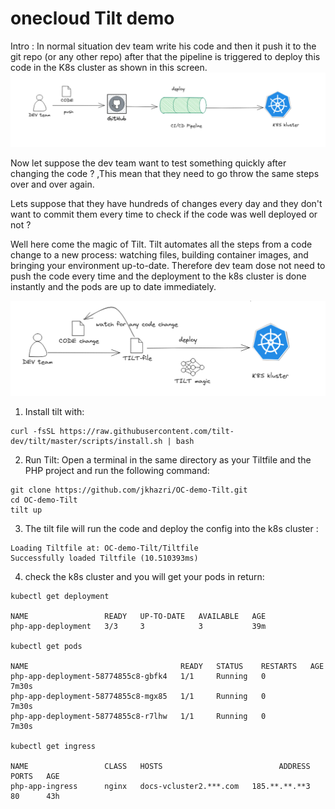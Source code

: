# onecloud Tilt demo
Intro :
In normal situation dev team write his code and then it push it to the git repo (or any other repo) after that the pipeline is triggered to deploy this code in the K8s cluster as shown in this screen.
![Alt Text](https://github.com/jkhazri/OC-demo-Tilt/blob/main/src/deployment01.png)

Now let suppose the dev team want to test something quickly after changing the code ? ,This mean that they need to go throw the same steps over and over again.

Lets suppose that they have hundreds of changes every day and they don't want to commit them every time to check if the code was well deployed or not ?

Well here come the magic of Tilt. 
Tilt automates all the steps from a code change to a new process: watching files, building container images, and bringing your environment up-to-date. 
Therefore dev team dose not need to push the code every time and the deployment to the k8s cluster is done instantly and the pods are up to date immediately.

![Alt Text](https://github.com/jkhazri/OC-demo-Tilt/blob/main/src/tild-magic.png)

1. Install tilt with:
```
curl -fsSL https://raw.githubusercontent.com/tilt-dev/tilt/master/scripts/install.sh | bash
```
2. Run Tilt: Open a terminal in the same directory as your Tiltfile and the PHP project and run the following command:
```
git clone https://github.com/jkhazri/OC-demo-Tilt.git
cd OC-demo-Tilt
tilt up
```
3. The tilt file will run the code and deploy the config into the k8s cluster :
```
Loading Tiltfile at: OC-demo-Tilt/Tiltfile
Successfully loaded Tiltfile (10.510393ms)
```
4. check the k8s cluster and you will get your pods in return:
```
kubectl get deployment

NAME                 READY   UP-TO-DATE   AVAILABLE   AGE
php-app-deployment   3/3     3            3           39m

kubectl get pods

NAME                                  READY   STATUS    RESTARTS   AGE
php-app-deployment-58774855c8-gbfk4   1/1     Running   0          7m30s
php-app-deployment-58774855c8-mgx85   1/1     Running   0          7m30s
php-app-deployment-58774855c8-r7lhw   1/1     Running   0          7m30s

kubectl get ingress

NAME                 CLASS   HOSTS                          ADDRESS           PORTS   AGE
php-app-ingress      nginx   docs-vcluster2.***.com   185.**.**.**3   80      43h

```
   

